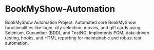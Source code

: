 # BookMyShow-Automation
BookMyShow Automation Project: Automated core BookMyShow functionalities like login, city selection, movies, and gift cards using Selenium, Cucumber (BDD), and TestNG. Implements POM, data-driven testing, hooks, and HTML reporting for maintainable and robust test automation.
